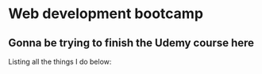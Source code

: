# Web development bootcamp
## Gonna be trying to finish the Udemy course here

Listing all the things I do below:
